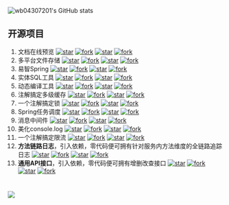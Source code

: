 ![wb04307201's GitHub stats](https://github-profile-trophy.vercel.app/?username=wb04307201&column=5&margin-w=15&margin-h=15)

## 开源项目
1. 文档在线预览 [![star](https://gitee.com/wb04307201/file-preview-spring-boot-starter/badge/star.svg?theme=dark)](https://gitee.com/wb04307201/file-preview-spring-boot-starter) [![fork](https://gitee.com/wb04307201/file-preview-spring-boot-starter/badge/fork.svg?theme=dark)](https://gitee.com/wb04307201/file-preview-spring-boot-starter) [![star](https://img.shields.io/github/stars/wb04307201/file-preview-spring-boot-starter)](https://github.com/wb04307201/file-preview-spring-boot-starter) [![fork](https://img.shields.io/github/forks/wb04307201/file-preview-spring-boot-starter)](https://github.com/wb04307201/file-preview-spring-boot-starter) 
2. 多平台文件存储 [![star](https://gitee.com/wb04307201/file-storage-spring-boot-starter/badge/star.svg?theme=dark)](https://gitee.com/wb04307201/file-storage-spring-boot-starter) [![fork](https://gitee.com/wb04307201/file-storage-spring-boot-starter/badge/fork.svg?theme=dark)](https://gitee.com/wb04307201/file-storage-spring-boot-starter) [![star](https://img.shields.io/github/stars/wb04307201/file-storage-spring-boot-starter)](https://github.com/wb04307201/file-storage-spring-boot-starter) [![fork](https://img.shields.io/github/forks/wb04307201/file-storage-spring-boot-starter)](https://github.com/wb04307201/file-storage-spring-boot-starter)
3. 易智Spring [![star](https://gitee.com/wb04307201/easy-ai-spring-boot-starter/badge/star.svg?theme=dark)](https://gitee.com/wb04307201/easy-ai-spring-boot-starter) [![fork](https://gitee.com/wb04307201/easy-ai-spring-boot-starter/badge/fork.svg?theme=dark)](https://gitee.com/wb04307201/easy-ai-spring-boot-starter) [![star](https://img.shields.io/github/stars/wb04307201/easy-ai-spring-boot-starter)](https://github.com/wb04307201/easy-ai-spring-boot-starter) [![fork](https://img.shields.io/github/forks/wb04307201/easy-ai-spring-boot-starter)](https://github.com/wb04307201/easy-ai-spring-boot-starter)
4. 实体SQL工具 [![star](https://gitee.com/wb04307201/sql-util/badge/star.svg?theme=dark)](https://gitee.com/wb04307201/sql-util) [![fork](https://gitee.com/wb04307201/sql-util/badge/fork.svg?theme=dark)](https://gitee.com/wb04307201/sql-util) [![star](https://img.shields.io/github/stars/wb04307201/sql-util)](https://github.com/wb04307201/sql-util) [![fork](https://img.shields.io/github/forks/wb04307201/sql-util)](https://github.com/wb04307201/sql-util)
5. 动态编译工具 [![star](https://gitee.com/wb04307201/loader-util/badge/star.svg?theme=dark)](https://gitee.com/wb04307201/loader-util) [![fork](https://gitee.com/wb04307201/loader-util/badge/fork.svg?theme=dark)](https://gitee.com/wb04307201/loader-util) [![star](https://img.shields.io/github/stars/wb04307201/loader-util)](https://github.com/wb04307201/loader-util) [![fork](https://img.shields.io/github/forks/wb04307201/loader-util)](https://github.com/wb04307201/loader-util)
6. 注解搞定多级缓存 [![star](https://gitee.com/wb04307201/multi-level-cache-spring-boot-starter/badge/star.svg?theme=dark)](https://gitee.com/wb04307201/multi-level-cache-spring-boot-starter) [![fork](https://gitee.com/wb04307201/multi-level-cache-spring-boot-starter/badge/fork.svg?theme=dark)](https://gitee.com/wb04307201/multi-level-cache-spring-boot-starter) [![star](https://img.shields.io/github/stars/wb04307201/multi-level-cache-spring-boot-starter)](https://github.com/wb04307201/multi-level-cache-spring-boot-starter) [![fork](https://img.shields.io/github/forks/wb04307201/multi-level-cache-spring-boot-starter)](https://github.com/wb04307201/multi-level-cache-spring-boot-starter)
7. 一个注解搞定锁 [![star](https://gitee.com/wb04307201/lock-spring-boot-starter/badge/star.svg?theme=dark)](https://gitee.com/wb04307201/lock-spring-boot-starter) [![fork](https://gitee.com/wb04307201/lock-spring-boot-starter/badge/fork.svg?theme=dark)](https://gitee.com/wb04307201/lock-spring-boot-starter) [![star](https://img.shields.io/github/stars/wb04307201/lock-spring-boot-starter)](https://github.com/wb04307201/lock-spring-boot-starter) [![fork](https://img.shields.io/github/forks/wb04307201/lock-spring-boot-starter)](https://github.com/wb04307201/lock-spring-boot-starter)
8. Spring任务调度 [![star](https://gitee.com/wb04307201/dynamic-schedule-spring-boot-starter/badge/star.svg?theme=dark)](https://gitee.com/wb04307201/dynamic-schedule-spring-boot-starter) [![fork](https://gitee.com/wb04307201/dynamic-schedule-spring-boot-starter/badge/fork.svg?theme=dark)](https://gitee.com/wb04307201/dynamic-schedule-spring-boot-starter) [![star](https://img.shields.io/github/stars/wb04307201/dynamic-schedule-spring-boot-starter)](https://github.com/wb04307201/dynamic-schedule-spring-boot-starter) [![fork](https://img.shields.io/github/forks/wb04307201/dynamic-schedule-spring-boot-starter)](https://github.com/wb04307201/dynamic-schedule-spring-boot-starter)
9. 消息中间件 [![star](https://gitee.com/wb04307201/message-spring-boot-starter/badge/star.svg?theme=dark)](https://gitee.com/wb04307201/message-spring-boot-starter) [![fork](https://gitee.com/wb04307201/message-spring-boot-starter/badge/fork.svg?theme=dark)](https://gitee.com/wb04307201/message-spring-boot-starter) [![star](https://img.shields.io/github/stars/wb04307201/message-spring-boot-starter)](https://github.com/wb04307201/message-spring-boot-starter) [![fork](https://img.shields.io/github/forks/wb04307201/message-spring-boot-starter)](https://github.com/wb04307201/message-spring-boot-starter)
10. 美化console.log [![star](https://gitee.com/wb04307201/pretty-log/badge/star.svg?theme=dark)](https://gitee.com/wb04307201/pretty-log) [![fork](https://gitee.com/wb04307201/pretty-log/badge/fork.svg?theme=dark)](https://gitee.com/wb04307201/pretty-log) [![star](https://img.shields.io/github/stars/wb04307201/pretty-log)](https://github.com/wb04307201/pretty-log) [![fork](https://img.shields.io/github/forks/wb04307201/pretty-log)](https://github.com/wb04307201/pretty-log)
7. 一个注解搞定限流 [![star](https://gitee.com/wb04307201/rate-limit-spring-boot-starter/badge/star.svg?theme=dark)](https://gitee.com/wb04307201/rate-limit-spring-boot-starter) [![fork](https://gitee.com/wb04307201/rate-limit-spring-boot-starter/badge/fork.svg?theme=dark)](https://gitee.com/wb04307201/rate-limit-spring-boot-starter) [![star](https://img.shields.io/github/stars/wb04307201/rate-limit-spring-boot-starter)](https://github.com/wb04307201/rate-limit-spring-boot-starter) [![fork](https://img.shields.io/github/forks/wb04307201/rate-limit-spring-boot-starter)](https://github.com/wb04307201/rate-limit-spring-boot-starter)
8. **方法链路日志**，引入依赖，零代码便可拥有针对服务内方法维度的全链路追踪日志 [![star](https://gitee.com/wb04307201/methodTraceLog/badge/star.svg?theme=dark)](https://gitee.com/wb04307201/methodTraceLog) [![fork](https://gitee.com/wb04307201/methodTraceLog/badge/fork.svg?theme=dark)](https://gitee.com/wb04307201/methodTraceLog) [![star](https://img.shields.io/github/stars/wb04307201/methodTraceLog)](https://github.com/wb04307201/methodTraceLog) [![fork](https://img.shields.io/github/forks/wb04307201/methodTraceLog)](https://github.com/wb04307201/methodTraceLog)
9. **通用API接口**，引入依赖，零代码便可拥有增删改查接口 [![star](https://gitee.com/wb04307201/mybatis-api/badge/star.svg?theme=dark)](https://gitee.com/wb04307201/mybatis-api) [![fork](https://gitee.com/wb04307201/mybatis-api/badge/fork.svg?theme=dark)](https://gitee.com/wb04307201/mybatis-api) [![star](https://img.shields.io/github/stars/wb04307201/mybatis-api)](https://github.com/wb04307201/mybatis-api) [![fork](https://img.shields.io/github/forks/wb04307201/mybatis-api)](https://github.com/wb04307201/mybatis-api)


<h1 align="left">
	<a href="/note/README.md">
		<img src="https://readme-typing-svg.herokuapp.com/?font=Fira+Code&lines=%E6%88%91%E7%9A%84%E7%AC%94%E8%AE%B0;%E7%AC%94%E8%AE%B0-java;%E7%AC%94%E8%AE%B0-%E8%AE%A1%E7%AE%97%E6%9C%BA%E5%9F%BA%E7%A1%80;%E7%AC%94%E8%AE%B0-%E6%95%B0%E6%8D%AE%E5%BA%93;%E7%AC%94%E8%AE%B0-%E7%B3%BB%E7%BB%9F%E8%AE%BE%E8%AE%A1;%E7%AC%94%E8%AE%B0-%E5%B7%A5%E5%85%B7;%E7%AC%94%E8%AE%B0-Spring;%E7%AC%94%E8%AE%B0-%E6%B5%81%E7%A8%8B%E5%BC%95%E6%93%8E;%E7%AC%94%E8%AE%B0-Mybatis;%E7%AC%94%E8%AE%B0-%E7%B3%BB%E7%BB%9F%E8%AE%BE%E8%AE%A1%E5%AE%9E%E4%BE%8B">
	</a>
</h1>
